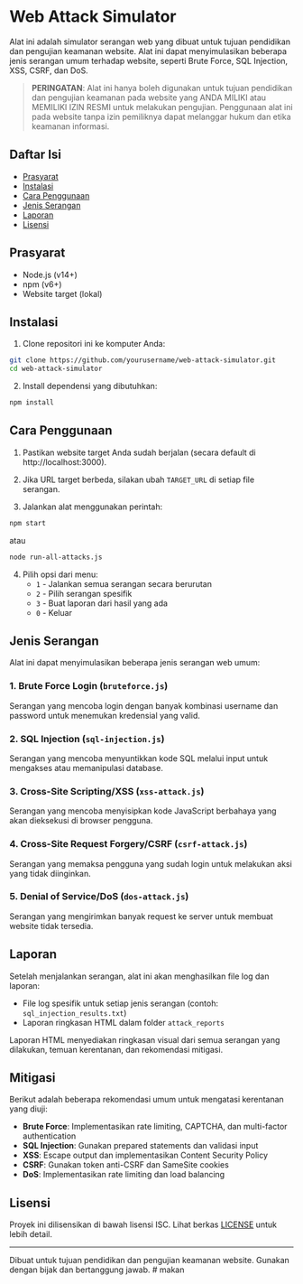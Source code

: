# Web Attack Simulator

Alat ini adalah simulator serangan web yang dibuat untuk tujuan pendidikan dan pengujian keamanan website. Alat ini dapat menyimulasikan beberapa jenis serangan umum terhadap website, seperti Brute Force, SQL Injection, XSS, CSRF, dan DoS.

> **PERINGATAN**: Alat ini hanya boleh digunakan untuk tujuan pendidikan dan pengujian keamanan pada website yang ANDA MILIKI atau MEMILIKI IZIN RESMI untuk melakukan pengujian. Penggunaan alat ini pada website tanpa izin pemiliknya dapat melanggar hukum dan etika keamanan informasi.

## Daftar Isi
- [Prasyarat](#prasyarat)
- [Instalasi](#instalasi)
- [Cara Penggunaan](#cara-penggunaan)
- [Jenis Serangan](#jenis-serangan)
- [Laporan](#laporan)
- [Lisensi](#lisensi)

## Prasyarat

- Node.js (v14+)
- npm (v6+)
- Website target (lokal)

## Instalasi

1. Clone repositori ini ke komputer Anda:

```bash
git clone https://github.com/yourusername/web-attack-simulator.git
cd web-attack-simulator
```

2. Install dependensi yang dibutuhkan:

```bash
npm install
```

## Cara Penggunaan

1. Pastikan website target Anda sudah berjalan (secara default di http://localhost:3000).

2. Jika URL target berbeda, silakan ubah `TARGET_URL` di setiap file serangan.

3. Jalankan alat menggunakan perintah:

```bash
npm start
```

atau

```bash
node run-all-attacks.js
```

4. Pilih opsi dari menu:
   - `1` - Jalankan semua serangan secara berurutan
   - `2` - Pilih serangan spesifik
   - `3` - Buat laporan dari hasil yang ada
   - `0` - Keluar

## Jenis Serangan

Alat ini dapat menyimulasikan beberapa jenis serangan web umum:

### 1. Brute Force Login (`bruteforce.js`)
Serangan yang mencoba login dengan banyak kombinasi username dan password untuk menemukan kredensial yang valid.

### 2. SQL Injection (`sql-injection.js`)
Serangan yang mencoba menyuntikkan kode SQL melalui input untuk mengakses atau memanipulasi database.

### 3. Cross-Site Scripting/XSS (`xss-attack.js`)
Serangan yang mencoba menyisipkan kode JavaScript berbahaya yang akan dieksekusi di browser pengguna.

### 4. Cross-Site Request Forgery/CSRF (`csrf-attack.js`)
Serangan yang memaksa pengguna yang sudah login untuk melakukan aksi yang tidak diinginkan.

### 5. Denial of Service/DoS (`dos-attack.js`)
Serangan yang mengirimkan banyak request ke server untuk membuat website tidak tersedia.

## Laporan

Setelah menjalankan serangan, alat ini akan menghasilkan file log dan laporan:

- File log spesifik untuk setiap jenis serangan (contoh: `sql_injection_results.txt`)
- Laporan ringkasan HTML dalam folder `attack_reports`

Laporan HTML menyediakan ringkasan visual dari semua serangan yang dilakukan, temuan kerentanan, dan rekomendasi mitigasi.

## Mitigasi

Berikut adalah beberapa rekomendasi umum untuk mengatasi kerentanan yang diuji:

- **Brute Force**: Implementasikan rate limiting, CAPTCHA, dan multi-factor authentication
- **SQL Injection**: Gunakan prepared statements dan validasi input
- **XSS**: Escape output dan implementasikan Content Security Policy
- **CSRF**: Gunakan token anti-CSRF dan SameSite cookies
- **DoS**: Implementasikan rate limiting dan load balancing

## Lisensi

Proyek ini dilisensikan di bawah lisensi ISC. Lihat berkas [LICENSE](LICENSE) untuk lebih detail.

---

Dibuat untuk tujuan pendidikan dan pengujian keamanan website. Gunakan dengan bijak dan bertanggung jawab. 
 #   m a k a n  
 
